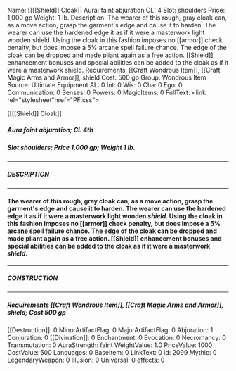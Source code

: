 Name: [[[[Shield]] Cloak]]
Aura: faint abjuration
CL: 4
Slot: shoulders
Price: 1,000 gp
Weight: 1 lb.
Description: The wearer of this rough, gray cloak can, as a move action, grasp the garment's edge and cause it to harden. The wearer can use the hardened edge it as if it were a masterwork light wooden shield. Using the cloak in this fashion imposes no [[armor]] check penalty, but does impose a 5% arcane spell failure chance. The edge of the cloak can be dropped and made pliant again as a free action. [[Shield]] enhancement bonuses and special abilities can be added to the cloak as if it were a masterwork shield.
Requirements: [[Craft Wondrous Item]], [[Craft Magic Arms and Armor]], shield
Cost: 500 gp
Group: Wondrous Item
Source: Ultimate Equipment
AL: 0
Int: 0
Wis: 0
Cha: 0
Ego: 0
Communication: 0
Senses: 0
Powers: 0
MagicItems: 0
FullText: <link rel="stylesheet"href="PF.css"><div class="heading"><p class="alignleft">[[[[Shield]] Cloak]]</p><div style="clear: both;"></div></div><div><h5><b>Aura </b>faint abjuration; <b>CL </b>4th</h5><h5><b>Slot </b>shoulders; <b>Price </b>1,000 gp; <b>Weight </b>1 lb.</h5></div><hr/><div><h5><b>DESCRIPTION</b></h5></div><hr/><div><h4><p>The wearer of this rough, gray cloak can, as a move action, grasp the garment's edge and cause it to harden. The wearer can use the hardened edge it as if it were a masterwork light wooden <i>shield</i>. Using the cloak in this fashion imposes no [[armor]] check penalty, but does impose a 5% arcane spell failure chance. The edge of the cloak can be dropped and made pliant again as a free action. [[Shield]] enhancement bonuses and special abilities can be added to the cloak as if it were a masterwork <i>shield</i>.</p></h4></div><hr/><div><h5><b>CONSTRUCTION</b></h5></div><hr/><div><h5><b>Requirements </b>[[Craft Wondrous Item]], [[Craft Magic Arms and Armor]], <i>shield</i>; <b>Cost </b>500 gp</h5></div>
[[Destruction]]: 0
MinorArtifactFlag: 0
MajorArtifactFlag: 0
Abjuration: 1
Conjuration: 0
[[Divination]]: 0
Enchantment: 0
Evocation: 0
Necromancy: 0
Transmutation: 0
AuraStrength: faint
WeightValue: 1.0
PriceValue: 1000
CostValue: 500
Languages: 0
BaseItem: 0
LinkText: 0
id: 2099
Mythic: 0
LegendaryWeapon: 0
Illusion: 0
Universal: 0
effects: 0
